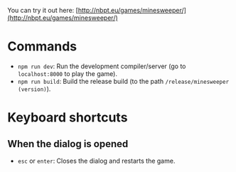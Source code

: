 You can try it out here: [http://nbpt.eu/games/minesweeper/](http://nbpt.eu/games/minesweeper/)

# Commands

-   `npm run dev`: Run the development compiler/server (go to `localhost:8000` to play the game).
-   `npm run build`: Build the release build (to the path `/release/minesweeper (version)`).

# Keyboard shortcuts

## When the dialog is opened

-   `esc` or `enter`: Closes the dialog and restarts the game.
